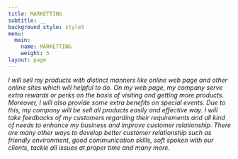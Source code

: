 ```yaml
---
title: MARKETTING
subtitle: __
background_style: style5
menu:
  main:
    name: MARKETTING
    weight: 5
layout: page
---
```

_I will sell my products with distinct manners like online web page and other online sites which will helpful to do. On my web page, my company serve extra rewards or perks on the basis of visiting and getting more products. Moreover, I will also provide some extra benefits on special events. Due to this, my company will be sell all products easily and effective way. I will take feedbacks of my customers regarding their requirements and all kind of needs to enhance my business and improve customer relationship. There are many other ways to develop better customer relationship such as friendly environment, good communication skills, soft spoken with our clients, tackle all issues at proper time and many more._
